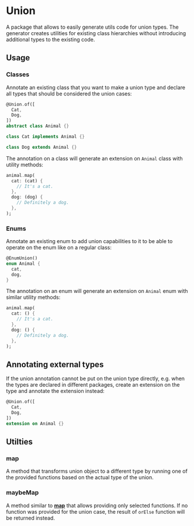 # Union

A package that allows to easily generate utils code for union types. The generator creates utilities for existing class hierarchies without introducing additional types to the existing code.

## Usage

### **Classes**
Annotate an existing class that you want to make a union type and declare all types that should be considered the union cases:
```Dart
@Union.of([
  Cat,
  Dog,
])
abstract class Animal {}

class Cat implements Animal {}

class Dog extends Animal {}
```
The annotation on a class will generate an extension on `Animal` class with utility methods:
```Dart
animal.map(
  cat: (cat) {
    // It's a cat.
  },
  dog: (dog) {
    // Definitely a dog.
  },
);
```

### **Enums**
Annotate an existing enum to add union capabilities to it to be able to operate on the enum like on a regular class:
```Dart
@EnumUnion()
enum Animal {
  cat,
  dog,
}
```
The annotation on an enum will generate an extension on `Animal` enum with similar utility methods:
```Dart
animal.map(
  cat: () {
    // It's a cat.
  },
  dog: () {
    // Definitely a dog.
  },
);
```

## Annotating external types

If the union annotation cannot be put on the union type directly, e.g. when the types are declared in different packages, create an extension on the type and annotate the extension instead:

```Dart
@Union.of([
  Cat,
  Dog,
])
extension on Animal {}
```

## Utilties

### **map**

A method that transforms union object to a different type by running one of the provided functions based on the actual type of the union.

### **maybeMap**

A method similar to [**map**](#map) that allows providing only selected functions. If no function was provided for the union case, the result of `orElse` function will be returned instead.
